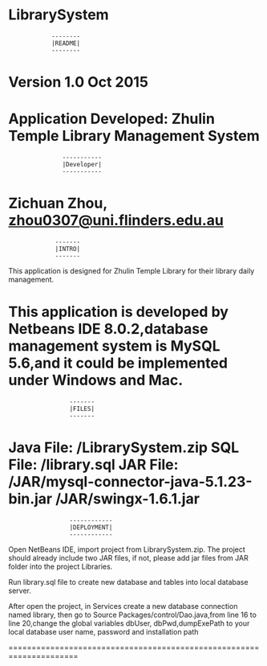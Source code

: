 # LibrarySystem
				--------	
				|README|
				--------	
Version 1.0 Oct 2015
=====================================================================

Application Developed: Zhulin Temple Library Management System
=====================================================================
			       -----------	
			       |Developer|
			       -----------
Zichuan Zhou, zhou0307@uni.flinders.edu.au
=====================================================================
			 	 -------	
				 |INTRO|
				 -------
This application is designed for Zhulin Temple Library for their
library daily management.

This application is developed by Netbeans IDE 8.0.2,database management 
system is MySQL 5.6,and it could be implemented under Windows and Mac.
=====================================================================
			         -------	
			         |FILES|
			         -------
Java File:      	/LibrarySystem.zip
SQL File:   		/library.sql
JAR File:        	/JAR/mysql-connector-java-5.1.23-bin.jar
			/JAR/swingx-1.6.1.jar
=====================================================================
			         ------------	
			         |DEPLOYMENT|
			         ------------

Open NetBeans IDE, import project from LibrarySystem.zip.
The project should already include two JAR files,
if not, please add jar files from JAR folder into the project Libraries.

Run library.sql file to create new database and tables into local database
server.

After open the project, in Services create a new database connection named
library, then go to Source Packages/control/Dao.java,from line 16 to line 
20,change the global variables dbUser, dbPwd,dumpExePath to your local 
database user name, password and installation path

=====================================================================

